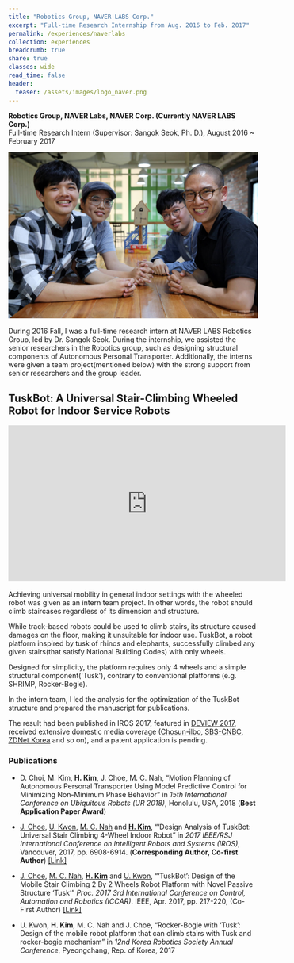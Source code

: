 ```yaml
---
title: "Robotics Group, NAVER LABS Corp."
excerpt: "Full-time Research Internship from Aug. 2016 to Feb. 2017"
permalink: /experiences/naverlabs
collection: experiences
breadcrumb: true
share: true
classes: wide
read_time: false
header:
  teaser: /assets/images/logo_naver.png
---
```


**Robotics Group, NAVER Labs, NAVER Corp. (Currently NAVER LABS Corp.)**  
Full-time Research Intern (Supervisor: Sangok Seok, Ph. D.), August 2016 ~ February 2017

![NAVER LABS 2nd Super Interns!](/assets/images/robotics_header.jpg)

During 2016 Fall, I was a full-time research intern at NAVER LABS Robotics Group, led by Dr. Sangok Seok. During the internship, we assisted the senior researchers in the Robotics group, such as designing structural components of Autonomous Personal Transporter. Additionally, the interns were given a team project(mentioned below) with the strong support from senior researchers and the group leader. 


## TuskBot: A Universal Stair-Climbing Wheeled Robot for Indoor Service Robots ##

<iframe width="560" height="315" src="https://www.youtube.com/embed/IULJ0DS0BqU" frameborder="0" allow="autoplay; encrypted-media" allowfullscreen></iframe>

Achieving universal mobility in general indoor settings with the wheeled robot was given as an intern team project. In other words, the robot should climb staircases regardless of its dimension and structure. 

While track-based robots could be used to climb stairs, its structure caused damages on the floor, making it unsuitable for indoor use. TuskBot, a robot platform inspired by tusk of rhinos and elephants, successfully climbed any given stairs(that satisfy National Building Codes) with only wheels. 

Designed for simplicity, the platform requires only 4 wheels and a simple structural component('Tusk'), contrary to conventional platforms (e.g. SHRIMP, Rocker-Bogie).

In the intern team, I led the analysis for the optimization of the TuskBot structure and prepared the manuscript for publications.

The result had been published in IROS 2017, featured in [DEVIEW 2017](https://youtu.be/im0Xpmn_in0?t=29m34s), received extensive domestic media coverage ([Chosun-ilbo](http://biz.chosun.com/site/data/html_dir/2017/06/25/2017062501522.html), [SBS-CNBC](http://sbscnbc.sbs.co.kr/read.jsp?pmArticleId=10000878098), [ZDNet Korea](http://www.zdnet.co.kr/news/news_view.asp?artice_id=20171016113135) and so on), and a patent application is pending. 


### Publications ###
* D. Choi, M. Kim, **H. Kim**, J. Choe, M. C. Nah, “Motion Planning of Autonomous Personal Transporter Using Model Predictive Control for Minimizing Non-Minimum Phase Behavior” in *15th International Conference on Ubiquitous Robots (UR 2018)*, Honolulu, USA, 2018 (**Best Application Paper Award**)

* <u>J. Choe</u>, <u>U. Kwon</u>, <u>M. C. Nah</u> and **<u>H. Kim</u>**, “‘Design Analysis of TuskBot: Universal Stair Climbing 4-Wheel Indoor Robot” in *2017 IEEE/RSJ International Conference on Intelligent Robots and Systems (IROS)*, Vancouver, 2017, pp. 6908-6914. (**Corresponding Author, Co-first Author**) [[Link]](http://ieeexplore.ieee.org/document/8206614/)

* <u>J. Choe</u>, <u>M. C. Nah</u>, **<u>H. Kim</u>** and <u>U. Kwon</u>, “‘TuskBot’: Design of the Mobile Stair Climbing 2 By 2 Wheels Robot Platform with Novel Passive Structure ‘Tusk’” *Proc. 2017 3rd International Conference on Control, Automation and Robotics (ICCAR)*. IEEE, Apr. 2017, pp. 217-220, 
(Co-First Author) [[Link]](https://ieeexplore.ieee.org/document/7942690/)

* U. Kwon, **H. Kim**, M. C. Nah and J. Choe, “Rocker-Bogie with ‘Tusk’: Design of the mobile robot platform that can climb stairs with Tusk and rocker-bogie mechanism” in *12nd Korea Robotics Society Annual Conference*, Pyeongchang, Rep. of Korea, 2017 